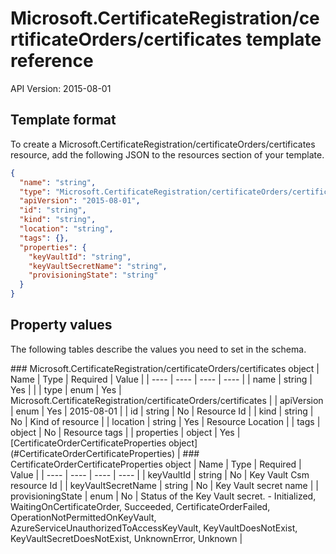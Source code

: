 # Microsoft.CertificateRegistration/certificateOrders/certificates template reference
API Version: 2015-08-01
## Template format

To create a Microsoft.CertificateRegistration/certificateOrders/certificates resource, add the following JSON to the resources section of your template.

```json
{
  "name": "string",
  "type": "Microsoft.CertificateRegistration/certificateOrders/certificates",
  "apiVersion": "2015-08-01",
  "id": "string",
  "kind": "string",
  "location": "string",
  "tags": {},
  "properties": {
    "keyVaultId": "string",
    "keyVaultSecretName": "string",
    "provisioningState": "string"
  }
}
```
## Property values

The following tables describe the values you need to set in the schema.

<a id="Microsoft.CertificateRegistration/certificateOrders/certificates" />
### Microsoft.CertificateRegistration/certificateOrders/certificates object
|  Name | Type | Required | Value |
|  ---- | ---- | ---- | ---- |
|  name | string | Yes |  |
|  type | enum | Yes | Microsoft.CertificateRegistration/certificateOrders/certificates |
|  apiVersion | enum | Yes | 2015-08-01 |
|  id | string | No | Resource Id |
|  kind | string | No | Kind of resource |
|  location | string | Yes | Resource Location |
|  tags | object | No | Resource tags |
|  properties | object | Yes | [CertificateOrderCertificateProperties object](#CertificateOrderCertificateProperties) |


<a id="CertificateOrderCertificateProperties" />
### CertificateOrderCertificateProperties object
|  Name | Type | Required | Value |
|  ---- | ---- | ---- | ---- |
|  keyVaultId | string | No | Key Vault Csm resource Id |
|  keyVaultSecretName | string | No | Key Vault secret name |
|  provisioningState | enum | No | Status of the Key Vault secret. - Initialized, WaitingOnCertificateOrder, Succeeded, CertificateOrderFailed, OperationNotPermittedOnKeyVault, AzureServiceUnauthorizedToAccessKeyVault, KeyVaultDoesNotExist, KeyVaultSecretDoesNotExist, UnknownError, Unknown |

